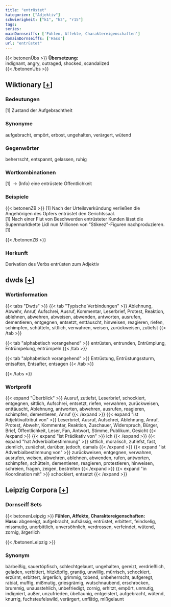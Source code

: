 ```yaml
---
title: "entrüstet"
kategorien: ["Adjektiv"]
schwierigkeit: ["k1", "h3", "r15"]
tags:
series:
mainDornseiffs: ['Fühlen, Affekte, Charaktereigenschaften']
domainDornseiffs: ['Hass']
url: "entrüstet"
---
```


{{< betonenÜbs >}}
**Übersetzung:**  
indignant, angry, outraged, shocked, scandalized  
{{< /betonenÜbs >}}

## Wiktionary [[+](https://de.wiktionary.org/wiki/entrüstet)]

### Bedeutungen
[1] Zustand der Aufgebrachtheit  

### Synonyme
aufgebracht, empört, erbost, ungehalten, verärgert, wütend  

### Gegenwörter
beherrscht, entspannt, gelassen, ruhig  

### Wortkombinationen
[1]  -> (Info) eine entrüstete Öffentlichkeit  

### Beispiele
{{< betonenZB >}}
[1] Nach der Urteilsverkündung verließen die Angehörigen des Opfers entrüstet den Gerichtssaal.  
[1] Nach einer Flut von Beschwerden entrüsteter Kunden lässt die Supermarktkette Lidl nun Millionen von "Stikeez"-Figuren nachproduzieren.[1]  

{{< /betonenZB >}}
### Herkunft
Derivation des Verbs entrüsten zum Adjektiv  



## dwds [[+](https://www.dwds.de/wb/entrüstet)]

### Wortinformation
{{< tabs "Dwds" >}}
{{< tab "Typische Verbindungen" >}}
Ablehnung, Abwehr, Anruf, Aufschrei, Ausruf, Kommentar, Leserbrief, Protest, Reaktion, ablehnen, abwehren, abweisen, abwenden, antworten, ausrufen, dementieren, entgegnen, entsetzt, enttäuscht, hinweisen, reagieren, riefen, schimpfen, schütteln, sittlich, verwahren, weisen, zurückweisen, zutiefst
{{< /tab >}}

{{< tab "alphabetisch vorangehend" >}}
entrüsten, entrunden, Entrümplung, Entrümpelung, entrümpeln
{{< /tab >}}

{{< tab "alphabetisch vorangehend" >}}
Entrüstung, Entrüstungssturm, entsaften, Entsafter, entsagen
{{< /tab >}}

{{< /tabs >}}

### Wortprofil
{{< expand "Überblick" >}} Ausruf, zutiefst, Leserbrief, schockiert, entgegnen, sittlich, Aufschrei, entsetzt, riefen, verwahren, zurückweisen, enttäuscht, Ablehnung, antworten, abwehren, ausrufen, reagieren, schimpfen, dementieren, Anruf {{< /expand >}}
{{< expand "ist Adjektivattribut von" >}} Leserbrief, Ausruf, Aufschrei, Ablehnung, Anruf, Protest, Abwehr, Kommentar, Reaktion, Zuschauer, Widerspruch, Bürger, Brief, Öffentlichkeit, Leser, Fan, Antwort, Stimme, Publikum, Gesicht {{< /expand >}}
{{< expand "ist Prädikativ von" >}} ich {{< /expand >}}
{{< expand "hat Adverbialbestimmung" >}} sittlich, moralisch, zutiefst, fast, ziemlich, zunächst, darüber, jedoch, damals {{< /expand >}}
{{< expand "ist Adverbialbestimmung von" >}} zurückweisen, entgegnen, verwahren, ausrufen, weisen, abwehren, ablehnen, abwenden, rufen, antworten, schimpfen, schütteln, dementieren, reagieren, protestieren, hinweisen, schreien, fragen, zeigen, bestreiten {{< /expand >}}
{{< expand "in Koordination mit" >}} schockiert, entsetzt {{< /expand >}}

## Leipzig Corpora [[+](https://corpora.uni-leipzig.de/en/res?word=entrüstet&corpusId=deu_newscrawl-public_2018)]

### Dornseiff Sets
{{< betonenLeipzig >}}
**Fühlen, Affekte, Charaktereigenschaften:**  
**Hass:** abgeneigt, aufgebracht, aufsässig, entrüstet, erbittert, feindselig, missmutig, unerbittlich, unversöhnlich, verdrossen, verfeindet, wütend, zornig, ärgerlich  

{{< /betonenLeipzig >}}

### Synonym
bärbeißig, sauertöpfisch, schlechtgelaunt, ungehalten, gereizt, verdrießlich, geladen, verbittert, hitzköpfig, grantig, unwillig, mürrisch, schockiert, erzürnt, erbittert, ärgerlich, grimmig, tobend, unbeherrscht, aufgeregt, rabiat, muffig, mißmutig, griesgrämig, wutschnaubend, erschrocken, brummig, unausstehlich, unbefriedigt, zornig, erhitzt, empört, unmutig, indigniert, außer, unzufrieden, übellaunig, entgeistert, aufgebracht, wütend, knurrig, fuchsteufelswild, verärgert, unflätig, mißgelaunt

